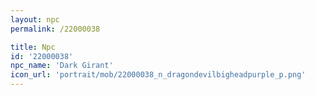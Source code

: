 ```yaml
---
layout: npc
permalink: /22000038

title: Npc
id: '22000038'
npc_name: 'Dark Girant'
icon_url: 'portrait/mob/22000038_n_dragondevilbigheadpurple_p.png'
---
```

